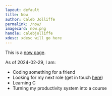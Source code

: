 ```yaml
---
layout: default
title: Now
author: Caleb Jolliffe
permalink: /now/
imagecard: now.png
handle: calebjolliffe
xdesc: xdesc will go here
---
```


This is a [now page](https://nownownow.com/about).

As of 2024-02-29, I am:
- Coding something for a friend
- Looking for my next role (get in touch [here](mailto:calebjolliffe@proton.me))
- Learning C
- Turning my productivity system into a course